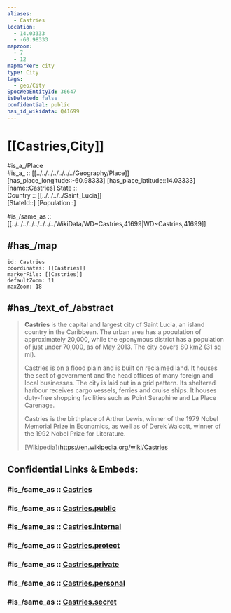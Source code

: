 ```yaml
---
aliases:
  - Castries
location:
  - 14.03333
  - -60.98333
mapzoom:
  - 7
  - 12
mapmarker: city
type: City
tags:
  - geo/City
SpocWebEntityId: 36647
isDeleted: false
confidential: public
has_id_wikidata: Q41699
---
```


# [[Castries,City]] 

#is_a_/Place  
#is_a_ :: [[../../../../../../../Geography/Place]] 
[has_place_longitude::-60.98333] 
[has_place_latitude::14.03333] 
[name::Castries] 
State ::  
Country :: [[../../../../Saint_Lucia]]  
[StateId::] 
[Population::] 


#is_/same_as :: [[../../../../../../../../WikiData/WD~Castries,41699|WD~Castries,41699]] 

## #has_/map 

```leaflet
id: Castries
coordinates: [[Castries]] 
markerFile: [[Castries]] 
defaultZoom: 11 
maxZoom: 18
```



## #has_/text_of_/abstract 

> **Castries** is the capital and largest city of Saint Lucia, an island country in the Caribbean. 
> The urban area has a population of approximately 20,000, 
> while the eponymous district has a population of just under 70,000, as of May 2013. 
> The city covers 80 km2 (31 sq mi).
>
> Castries is on a flood plain and is built on reclaimed land. 
> It houses the seat of government and the head offices of many foreign and local businesses. 
> The city is laid out in a grid pattern. 
> Its sheltered harbour receives cargo vessels, ferries and cruise ships. 
> It houses duty-free shopping facilities such as Point Seraphine and La Place Carenage.
>
> Castries is the birthplace of Arthur Lewis, winner of the 1979 Nobel Memorial Prize in Economics, 
> as well as of Derek Walcott, winner of the 1992 Nobel Prize for Literature.
>
> [Wikipedia](https://en.wikipedia.org/wiki/Castries  



## Confidential Links & Embeds: 

### #is_/same_as :: [Castries](/_Standards/Earth/Continent/America~Caribbean/Saint_Lucia/Districts~Saint_Lucia/Castries/City/Castries.md) 

### #is_/same_as :: [Castries.public](/_public/Earth/Continent/America~Caribbean/Saint_Lucia/Districts~Saint_Lucia/Castries/City/Castries.public.md) 

### #is_/same_as :: [Castries.internal](/_internal/Earth/Continent/America~Caribbean/Saint_Lucia/Districts~Saint_Lucia/Castries/City/Castries.internal.md) 

### #is_/same_as :: [Castries.protect](/_protect/Earth/Continent/America~Caribbean/Saint_Lucia/Districts~Saint_Lucia/Castries/City/Castries.protect.md) 

### #is_/same_as :: [Castries.private](/_private/Earth/Continent/America~Caribbean/Saint_Lucia/Districts~Saint_Lucia/Castries/City/Castries.private.md) 

### #is_/same_as :: [Castries.personal](/_personal/Earth/Continent/America~Caribbean/Saint_Lucia/Districts~Saint_Lucia/Castries/City/Castries.personal.md) 

### #is_/same_as :: [Castries.secret](/_secret/Earth/Continent/America~Caribbean/Saint_Lucia/Districts~Saint_Lucia/Castries/City/Castries.secret.md)

